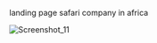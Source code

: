 landing page safari company in africa

![Screenshot_11](https://user-images.githubusercontent.com/43748738/226097341-6be23abc-a068-401f-9678-501f6e3e2df3.png)
